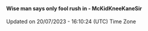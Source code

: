 #### Wise man says only fool rush in - McKidKneeKaneSir
Updated on 20/07/2023 - 16:10:24 (UTC) Time Zone
